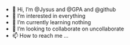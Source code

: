 - 👋 Hi, I’m @Jysus and @GPA and @github
- 👀 I’m interested in everything
- 🌱 I’m currently learning nothing
- 💞️ I’m looking to collaborate on uncollaborate
- 📫 How to reach me ...

<!---
Jysus/Jysus is a ✨ special ✨ repository because its `README.md` (this file) appears on your GitHub profile.
You can click the Preview link to take a look at your changes.
--->
